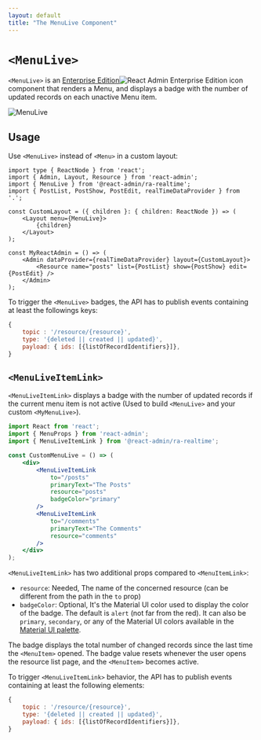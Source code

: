 ```yaml
---
layout: default
title: "The MenuLive Component"
---
```


# `<MenuLive>`

`<MenuLive>` is an [Enterprise Edition](https://react-admin-ee.marmelab.com)<img class="icon" src="./img/premium.svg" alt="React Admin Enterprise Edition icon" /> component that renders a Menu, and displays a badge with the number of updated records on each unactive Menu item.

![MenuLive](./img/MenuLive.png)

## Usage

Use `<MenuLive>` instead of `<Menu>` in a custom layout:

```tsx
import type { ReactNode } from 'react';
import { Admin, Layout, Resource } from 'react-admin';
import { MenuLive } from '@react-admin/ra-realtime';
import { PostList, PostShow, PostEdit, realTimeDataProvider } from '.';

const CustomLayout = ({ children }: { children: ReactNode }) => (
    <Layout menu={MenuLive}>
        {children}
    </Layout>
);

const MyReactAdmin = () => (
    <Admin dataProvider={realTimeDataProvider} layout={CustomLayout}>
        <Resource name="posts" list={PostList} show={PostShow} edit={PostEdit} />
    </Admin>
);
```

To trigger the `<MenuLive>` badges, the API has to publish events containing at least the followings keys:

```js
{
    topic : '/resource/{resource}',
    type: '{deleted || created || updated}',
    payload: { ids: [{listOfRecordIdentifiers}]},
}
```

## `<MenuLiveItemLink>`

`<MenuLiveItemLink>` displays a badge with the number of updated records if the current menu item is not active (Used to build `<MenuLive>` and your custom `<MyMenuLive>`).

```jsx
import React from 'react';
import { MenuProps } from 'react-admin';
import { MenuLiveItemLink } from '@react-admin/ra-realtime';

const CustomMenuLive = () => (
    <div>
        <MenuLiveItemLink
            to="/posts"
            primaryText="The Posts"
            resource="posts"
            badgeColor="primary"
        />
        <MenuLiveItemLink
            to="/comments"
            primaryText="The Comments"
            resource="comments"
        />
    </div>
);
```

`<MenuLiveItemLink>` has two additional props compared to `<MenuItemLink>`:

-   `resource`: Needed, The name of the concerned resource (can be different from the path in the `to` prop)
-   `badgeColor`: Optional, It's the Material UI color used to display the color of the badge. The default is `alert` (not far from the red). It can also be `primary`, `secondary`, or any of the Material UI colors available in the [Material UI palette](https://material-ui.com/customization/palette/).

The badge displays the total number of changed records since the last time the `<MenuItem>` opened. The badge value resets whenever the user opens the resource list page, and the `<MenuItem>` becomes active.

To trigger `<MenuLiveItemLink>` behavior, the API has to publish events containing at least the following elements:

```js
{
    topic : '/resource/{resource}',
    type: '{deleted || created || updated}',
    payload: { ids: [{listOfRecordIdentifiers}]},
}
```
